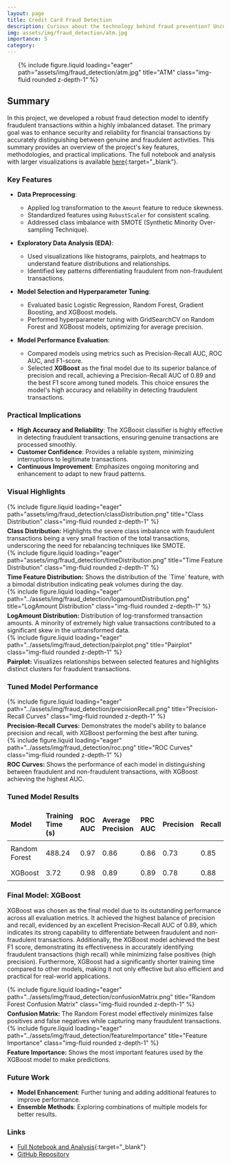 ```yaml
---
layout: page
title: Credit Card Fraud Detection
description: Curious about the technology behind fraud prevention? Uncover the machine learning algorithms that can help protect your financial data.
img: assets/img/fraud_detection/atm.jpg
importance: 5
category: 
---
```

<style>
    .header-image {
        max-width: 90%;
        margin: 0 auto;
        display: block;
    }

    .caption {
        text-align: left;
        font-size: 14px;
        margin-top: 5px;
    }

    table {
        width: 100%;
        border-collapse: collapse;
        margin-bottom: 20px;
    }

    th, td {
        border: 1px solid var(--global-divider-color);
        text-align: left;
        padding: 8px;
    }

    th {
        background-color: var(--global-theme-color);
        color: var(--global-hover-text-color);
    }

    tr:nth-child(even) {
        background-color: var(--global-card-bg-color);
    }

    tr:nth-child(odd) {
        background-color: var(--global-bg-color);
    }

    td {
        color: var(--global-text-color);
    }
</style>

<div class="row">
    <div class="col-sm-8 mt-3 mt-md-0 header-image">
        {% include figure.liquid loading="eager" path="assets/img/fraud_detection/atm.jpg" title="ATM" class="img-fluid rounded z-depth-1" %}
    </div>
</div>

## Summary

In this project, we developed a robust fraud detection model to identify fraudulent transactions within a highly imbalanced dataset. The primary goal was to enhance security and reliability for financial transactions by accurately distinguishing between genuine and fraudulent activities. This summary provides an overview of the project's key features, methodologies, and practical implications. The full notebook and analysis with larger visualizations is available [here](https://shaner31.github.io/credit-card-fraud-detection/Docs/fraud-detection.html){:target="_blank"}.

### Key Features

- **Data Preprocessing**:
  - Applied log transformation to the `Amount` feature to reduce skewness.
  - Standardized features using `RobustScaler` for consistent scaling.
  - Addressed class imbalance with SMOTE (Synthetic Minority Over-sampling Technique).

- **Exploratory Data Analysis (EDA)**:
  - Used visualizations like histograms, pairplots, and heatmaps to understand feature distributions and relationships.
  - Identified key patterns differentiating fraudulent from non-fraudulent transactions.

- **Model Selection and Hyperparameter Tuning**:
  - Evaluated basic Logistic Regression, Random Forest, Gradient Boosting, and XGBoost models.
  - Performed hyperparameter tuning with GridSearchCV on Random Forest and XGBoost models, optimizing for average precision.

- **Model Performance Evaluation**:
  - Compared models using metrics such as Precision-Recall AUC, ROC AUC, and F1-score.
  - Selected **XGBoost** as the final model due to its superior balance of precision and recall, achieving a Precision-Recall AUC of 0.89 and the best F1 score among tuned models. This choice ensures the model's high accuracy and reliability in detecting fraudulent transactions.

### Practical Implications

- **High Accuracy and Reliability**: The XGBoost classifier is highly effective in detecting fraudulent transactions, ensuring genuine transactions are processed smoothly.
- **Customer Confidence**: Provides a reliable system, minimizing interruptions to legitimate transactions.
- **Continuous Improvement**: Emphasizes ongoing monitoring and enhancement to adapt to new fraud patterns.

### Visual Highlights

<div class="row">
    <div class="col-sm-6 mt-3 mt-md-0">
        {% include figure.liquid loading="eager" path="assets/img/fraud_detection/classDistribution.png" title="Class Distribution" class="img-fluid rounded z-depth-1" %}
        <div class="caption"><strong>Class Distribution:</strong> Highlights the severe class imbalance with fraudulent transactions being a very small fraction of the total transactions, underscoring the need for rebalancing techniques like SMOTE.</div>
    </div>
    <div class="col-sm-6 mt-3 mt-md-0">
        {% include figure.liquid loading="eager" path="assets/img/fraud_detection/timeDistribution.png" title="Time Feature Distribution" class="img-fluid rounded z-depth-1" %}
        <div class="caption"><strong>Time Feature Distribution:</strong> Shows the distribution of the `Time` feature, with a bimodal distribution indicating peak volumes during the day.</div>
    </div>
</div>

<div class="row">
    <div class="col-sm-6 mt-3 mt-md-0">
        {% include figure.liquid loading="eager" path="../assets/img/fraud_detection/logamountDistribution.png" title="LogAmount Distribution" class="img-fluid rounded z-depth-1" %}
        <div class="caption"><strong>LogAmount Distribution:</strong> Distribution of log-transformed transaction amounts. A minority of extremely high value transactions contributed to a significant skew in the untransformed data.</div>
    </div>
    <div class="col-sm-6 mt-3 mt-md-0">
        {% include figure.liquid loading="eager" path="../assets/img/fraud_detection/pairplot.png" title="Pairplot" class="img-fluid rounded z-depth-1" %}
        <div class="caption"><strong>Pairplot:</strong> Visualizes relationships between selected features and highlights distinct clusters for fraudulent transactions.</div>
    </div>
</div>

### Tuned Model Performance

<div class="row">
    <div class="col-sm-6 mt-3 mt-md-0">
        {% include figure.liquid loading="eager" path="../assets/img/fraud_detection/precisionRecall.png" title="Precision-Recall Curves" class="img-fluid rounded z-depth-1" %}
        <div class="caption"><strong>Precision-Recall Curves:</strong> Demonstrates the model's ability to balance precision and recall, with XGBoost performing the best after tuning.</div>
    </div>
    <div class="col-sm-6 mt-3 mt-md-0">
        {% include figure.liquid loading="eager" path="../assets/img/fraud_detection/roc.png" title="ROC Curves" class="img-fluid rounded z-depth-1" %}
        <div class="caption"><strong>ROC Curves:</strong> Shows the performance of each model in distinguishing between fraudulent and non-fraudulent transactions, with XGBoost achieving the highest AUC.</div>
    </div>
</div>

### Tuned Model Results

<table>
    <thead>
        <tr>
            <th>Model</th>
            <th>Training Time (s)</th>
            <th>ROC AUC</th>
            <th>Average Precision</th>
            <th>PRC AUC</th>
            <th>Precision</th>
            <th>Recall</th>
            <th>F1-score</th>
        </tr>
    </thead>
    <tbody>
        <tr>
            <td>Random Forest</td>
            <td>488.24</td>
            <td>0.97</td>
            <td>0.86</td>
            <td>0.86</td>
            <td>0.73</td>
            <td>0.85</td>
            <td>0.79</td>
        </tr>
        <tr>
            <td>XGBoost</td>
            <td>3.72</td>
            <td>0.98</td>
            <td>0.89</td>
            <td>0.89</td>
            <td>0.78</td>
            <td>0.88</td>
            <td>0.83</td>
        </tr>
    </tbody>
</table>

### Final Model: XGBoost

XGBoost was chosen as the final model due to its outstanding performance across all evaluation metrics. It achieved the highest balance of precision and recall, evidenced by an excellent Precision-Recall AUC of 0.89, which indicates its strong capability to differentiate between fraudulent and non-fraudulent transactions. Additionally, the XGBoost model achieved the best F1 score, demonstrating its effectiveness in accurately identifying fraudulent transactions (high recall) while minimizing false positives (high precision). Furthermore, XGBoost had a significantly shorter training time compared to other models, making it not only effective but also efficient and practical for real-world applications.

<div class="row">
    <div class="col-sm-6 mt-3 mt-md-0">
        {% include figure.liquid loading="eager" path="../assets/img/fraud_detection/confusionMatrix.png" title="Random Forest Confusion Matrix" class="img-fluid rounded z-depth-1" %}
        <div class="caption"><strong>Confusion Matrix:</strong> The Random Forest model effectively minimizes false positives and false negatives while capturing many fraudulent transactions.</div>
    </div>
        <div class="col-sm-6 mt-3 mt-md-0">
        {% include figure.liquid loading="eager" path="../assets/img/fraud_detection/featureImportance" title="Feature Importance" class="img-fluid rounded z-depth-1" %}
        <div class="caption"><strong>Feature Importance:</strong> Shows the most important features used by the XGBoost model to make predictions.</div>
    </div>
</div>

### Future Work

- **Model Enhancement**: Further tuning and adding additional features to improve performance.
- **Ensemble Methods**: Exploring combinations of multiple models for better results.

### Links

- [Full Notebook and Analysis](https://shaner31.github.io/credit-card-fraud-detection/Docs/fraud-detection.html){:target="_blank"}
- [GitHub Repository](https://github.com/ShaneR31/credit-card-fraud-detection)

